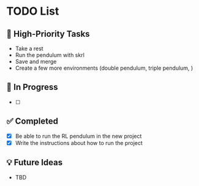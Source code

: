 # TODO List

## 📌 High-Priority Tasks
- Take a rest
- Run the pendulum with skrl
- Save and merge
- Create a few more environments (double pendulum, triple pendulum, )

## 🔄 In Progress
- [ ]

## ✅ Completed
- [x] Be able to run the RL pendulum in the new project
- [x] Write the instructions about how to run the project

## 💡 Future Ideas
- TBD
